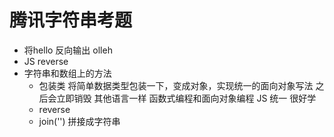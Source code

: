 # 腾讯字符串考题
- 将hello 反向输出 olleh
- JS reverse
- 字符串和数组上的方法
  - 包装类
    将简单数据类型包装一下，变成对象，实现统一的面向对象写法
    之后会立即销毁
    其他语言一样 函数式编程和面向对象编程
    JS 统一 很好学
  - reverse
  - join('') 拼接成字符串 